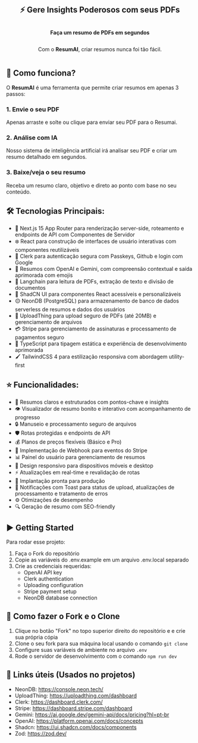 <div style="display: flex; align-items: center; justify-content: center; flex-direction: column;">
  <h2>⚡ Gere Insights Poderosos com seus PDFs</h2>
  <p><strong>Faça um resumo de PDFs em segundos</strong></p>
  <p>Com o <strong>ResumAI</strong>, criar resumos nunca foi tão fácil.</p>
</div>

## 🚀 Como funciona?

O **ResumAI** é uma ferramenta que permite criar resumos em apenas 3 passos:

### 1. Envie o seu PDF

Apenas arraste e solte ou clique para enviar seu PDF para o Resumai.

### 2. Análise com IA

Nosso sistema de inteligência artificial irá analisar seu PDF e criar um resumo detalhado em segundos.

### 3. Baixe/veja o seu resumo

Receba um resumo claro, objetivo e direto ao ponto com base no seu conteúdo.

## 🛠️ Tecnologias Principais:

- 🚀 Next.js 15 App Router para renderização server-side, roteamento e endpoints de API com Componentes de Servidor
- ❄️ React para construção de interfaces de usuário interativas com componentes reutilizáveis
- 🔑 Clerk para autenticação segura com Passkeys, Github e login com Google
- 🤖 Resumos com OpenAI e Gemini, com compreensão contextual e saída aprimorada com emojis
- 🧠 Langchain para leitura de PDFs, extração de texto e divisão de documentos
- 🎨 ShadCN UI para componentes React acessíveis e personalizáveis
- 🟡 NeonDB (PostgreSQL) para armazenamento de banco de dados serverless de resumos e dados dos usuários
- 📁 UploadThing para upload seguro de PDFs (até 20MB) e gerenciamento de arquivos
- 💳 Stripe para gerenciamento de assinaturas e processamento de pagamentos seguro
- 📜 TypeScript para tipagem estática e experiência de desenvolvimento aprimorada
- 🖌️ TailwindCSS 4 para estilização responsiva com abordagem utility-first

## ⭐ Funcionalidades:

- 📝 Resumos claros e estruturados com pontos-chave e insights
- 👁️ Visualizador de resumo bonito e interativo com acompanhamento de progresso
- 🔒 Manuseio e processamento seguro de arquivos
- 🛡️ Rotas protegidas e endpoints de API
- 💰 Planos de preços flexíveis (Básico e Pro)
- 🔄 Implementação de Webhook para eventos do Stripe
- 📊 Painel do usuário para gerenciamento de resumos
- 📱 Design responsivo para dispositivos móveis e desktop
- ⚡ Atualizações em real-time e revalidação de rotas
- 🚀 Implantação pronta para produção
- 🔔 Notificações com Toast para status de upload, atualizações de processamento e tratamento de erros
- ⚙️ Otimizações de desempenho
- 🔍 Geração de resumo com SEO-friendly

## ▶️ Getting Started

Para rodar esse projeto:

1. Faça o Fork do repositório
2. Copie as variáveis do .env.example em um arquivo .env.local separado
3. Crie as credenciais requeridas:
   - OpenAI API key
   - Clerk authentication
   - Uploading configuration
   - Stripe payment setup
   - NeonDB database connection

## 🔨 Como fazer o Fork e o Clone

1. Clique no botão "Fork" no topo superior direito do repositório e e crie sua própria cópia
2. Clone o seu fork para sua máquina local usando o comando `git clone`
3. Configure suas variáveis de ambiente no arquivo `.env`
4. Rode o servidor de desenvolvimento com o comando `npm run dev`

## 🔗 Links úteis (Usados no projetos)

- NeonDB: https://console.neon.tech/
- UploadThing: https://uploadthing.com/dashboard
- Clerk: https://dashboard.clerk.com/
- Stripe: https://dashboard.stripe.com/dashboard
- Gemini: https://ai.google.dev/gemini-api/docs/pricing?hl=pt-br
- OpenAI: https://platform.openai.com/docs/concepts
- Shadcn: https://ui.shadcn.com/docs/components
- Zod: https://zod.dev/
